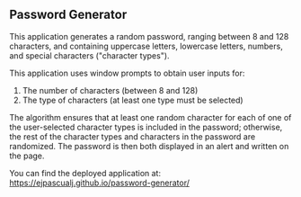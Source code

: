## Password Generator

This application generates a random password, ranging between 8 and 128 characters, and containing uppercase letters, lowercase letters, numbers, and special characters ("character types").

This application uses window prompts to obtain user inputs for:
1. The number of characters (between 8 and 128)
2. The type of characters (at least one type must be selected)

The algorithm ensures that at least one random character for each of one of the user-selected character types is included in the password; otherwise, the rest of the character types and characters in the password are randomized. The password is then both displayed in an alert and written on the page.

You can find the deployed application at: https://ejpascualj.github.io/password-generator/
